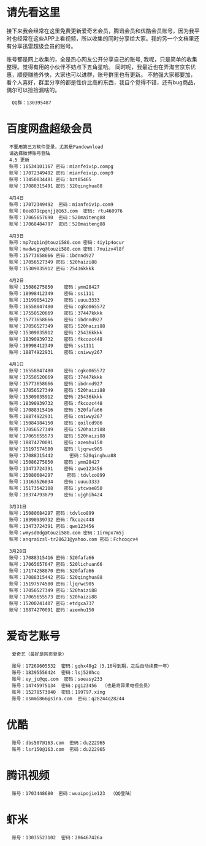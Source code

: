 # 请先看这里
接下来我会经常在这里免费更新爱奇艺会员，腾讯会员和优酷会员账号，因为我平时也经常在这些APP上看视频，所以收集的同时分享给大家。我的另一个文档里还有分享迅雷超级会员的账号。

账号都是网上收集的，全是热心网友公开分享自己的账号, 我呢，只是简单的收集整理。觉得有用的小伙伴不妨点下五角星哈。
同时呢，我最近也在弄淘宝京东优惠，顺便赚些外快，大家也可以进群，账号群里也有更新。
不勉强大家都要加，看个人喜好，群里分享的都是性价比高的东西，我自个觉得不错，还有bug商品，偶尔可以捡捡漏啥的。

      QQ群：130395487

# 百度网盘超级会员

     不要用第三方软件登录，尤其是Pandownload
     请选择微博账号登陆
     4.5 更新
     账号：16534101167 密码：mianfeivip.compg
     账号：17072349492 密码：mianfeivip.comp9
     账号：13450034481 密码：bzt05465
     账号：17088315491 密码：520qinghua88
     
     4月4日
     账号：17072349492  密码：mianfeivip.com9
     账号：0ee879cpqnjj@163.com  密码: rtu460976
     账号：17065657690  密码：520maiteng88
     账号：17068484797  密码：520maiteng88

     4月3日
     账号：mp7zqbin@touzi580.com 密码：4iy1p4ocur
     账号：mvdwsgvq@touzi580.com 密码：7nuizv4l8f
     账号：15773658666 密码：ibdnnd927
     账号：17056527349 密码：520haizi88
     账号：15309035912 密码：25436kkkk
     
     4月2日
     账号：15086275850    密码：ymm28427
     账号：18998412349    密码：ss1111
     账号：13199054129    密码：uuuu3333
     账号：16558847480    密码：cgko065572
     账号：17550520669    密码：37447kkkk
     账号：15773658666    密码：ibdnnd927
     账号：17056527349    密码：520haizi88
     账号：15309035912    密码：25436kkkk
     账号：18390939732    密码：fkcozc448
     账号：18998412349    密码：ss1111
     账号：18874922931    密码：cniwwy267

     4月1日
     账号：16558847480    密码：cgko065572
     账号：17550520669    密码：37447kkkk
     账号：15773658666    密码：ibdnnd927
     账号：17056527349    密码：520haizi88
     账号：15309035912    密码：25436kkkk
     账号：18390939732    密码：fkcozc448
     账号：17088315416    密码：520fafa66
     账号：18874922931    密码：cniwwy267
     账号：15084984150    密码：qoilcd986
     账号：17056527349    密码：520haizi88
     账号：17065655573    密码：520haizi88
     账号：18874270091    密码：azemhu150
     账号：15197574580    密码：ljqrwc905
     账号：17088315442      密码：520qinghua88
     账号：15086275850    密码：ymm28427
     账号：13473724391    密码：qwe123456
     账号：15080684297     密码：tdvlco899
     账号：13163526034    密码：uuuu3333
     账号：15173542108    密码：ytcwae850
     账号：18374793879    密码：ujghih424

     3月31日
     账号：15080684297 密码：tdvlco899
     账号：18390939732 密码：fkcozc448
     账号：13473724391 密码：qwe123456
     账号：wmysd0dg@touzi580.com 密码：1irmpx7m5j
     账号：anqraizsl-tr20621@yahoo.com 密码：Fchcoqcv4
     
     3月28日
     账号：17088315416 密码：520fafa66
     账号：17065657647 密码：520lichuan66
     账号：17174258870 密码：520fafa66
     账号：17088315442 密码：520qinghua88
     账号：15197574580 密码：ljqrwc905
     账号：17056527349 密码：520haizi88
     账号：17065655573 密码：520haizi88
     账号：15200241407 密码：etdgxa737
     账号：18874270091 密码：azemhu150

# 爱奇艺账号 
      爱奇艺（最好是网页登录）
      
      账号：17269605532  密码：gqhx48g2（3.16号到期，之后自动续费一年）
      账号：18395556424  密码：lsj520hcq
      账号：ey_jc@qq.com  密码：soeasy233
      账号：14745975134  密码：pg123456  （也是奇异果电视会员）
      账号：15278573040  密码：199797.xing
      账号：osmmi866@sina.com  密码：q28244q28244

# 优酷
      账号：dbs507@163.com  密码：du222965
      账号：lsr150@163.com  密码：du222965

# 腾讯视频
      账号：1703448680  密码：wuaipojie123  （QQ登陆）

# 虾米
      账号：13035523102  密码：286467426a
      

